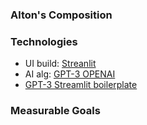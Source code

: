 ### Alton's Composition



### Technologies

- UI build: [Streanlit](https://docs.streamlit.io/library/get-started)
- AI alg: [GPT-3 OPENAI](https://beta.openai.com/docs/introduction)
- [GPT-3 Streamlit boilerplate](https://lablab.ai/t/gpt3-streamlit)

### Measurable Goals


